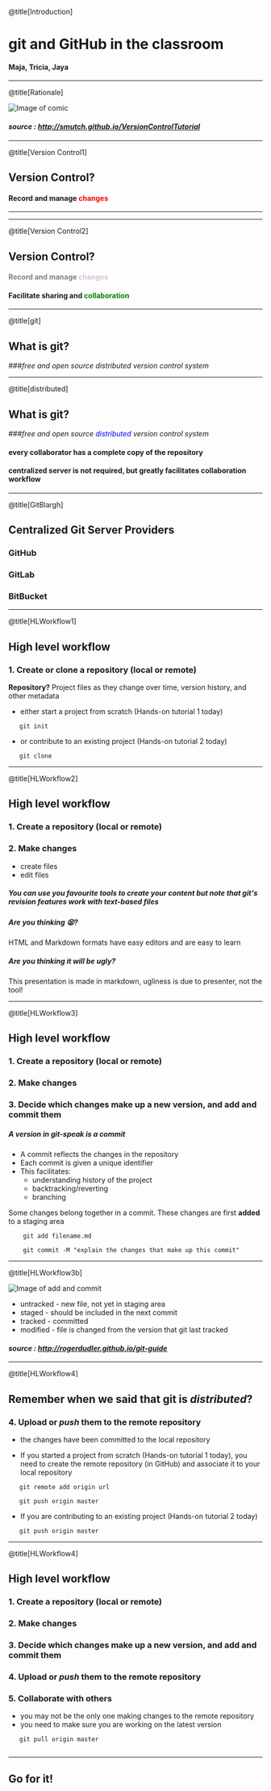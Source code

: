 @title[Introduction]
# git and GitHub in the classroom

#### Maja, Tricia, Jaya

---
@title[Rationale]

![Image of comic](http://smutch.github.io/VersionControlTutorial/_images/vc-xkcd.jpg)

#### *source : http://smutch.github.io/VersionControlTutorial*
---
@title[Version Control1]

## Version Control?

#### Record and manage <span style="color:red">changes</span>


---

---
@title[Version Control2]

## Version Control?

#### <span style="color:grey"> Record and manage </span><span style="color:thistle">changes</span>

#### Facilitate sharing and <span style="color:green">collaboration</span>

---

@title[git]

## What is git?

###*free and open source distributed version control system*

---

@title[distributed]

## What is git?

###*free and open source <span style="color:blue">distributed</span> version control system*

#### every collaborator has a complete copy of the repository

#### centralized server is not required, but greatly facilitates collaboration workflow

---

@title[GitBlargh]

## Centralized Git Server Providers

### GitHub

### GitLab

### BitBucket
---

@title[HLWorkflow1]

## High level workflow

### 1. Create or clone a repository (local or remote)

**Repository?** Project files as they change over time, version history, and other metadata

* either start a project from scratch (Hands-on tutorial 1 today)

```
   git init 
```

* or contribute to an existing project (Hands-on tutorial 2 today)

```
   git clone
```
   
---

@title[HLWorkflow2]

## High level workflow

### 1. Create a repository (local or remote)
   
### 2. Make changes

* create files
* edit files

##### You can use you favourite tools to create your content but note that git's revision features work with *text-based* files


##### Are you thinking :tired_face:?

HTML and Markdown formats have easy editors and are easy to learn


##### Are you thinking it will be ugly?

This presentation is made in markdown, ugliness is due to presenter, not the tool!

---

@title[HLWorkflow3]

## High level workflow

### 1. Create a repository (local or remote)
   
### 2. Make changes

### 3. Decide which changes make up a new version, and add and commit them

##### A **version** in git-speak is a **commit**

* A commit reflects the changes in the repository
* Each commit is given a unique identifier
* This facilitates:
	* understanding history of the project
	* backtracking/reverting
	* branching

Some changes belong together in a commit. These changes are first **added** to a staging area

```
	git add filename.md

	git commit -M "explain the changes that make up this commit"

```
---

@title[HLWorkflow3b]

![Image of add and commit](http://rogerdudler.github.io/git-guide/img/trees.png)

* untracked - new file, not yet in staging area
* staged - should be included in the next commit
* tracked - committed
* modified - file is changed from the version that git last tracked

#### *source : http://rogerdudler.github.io/git-guide*
---
@title[HLWorkflow4]

## Remember when we said that git is *distributed*?

### 4. Upload or *push* them to the remote repository

* the changes have been committed to the local repository

* If you started a project from scratch (Hands-on tutorial 1 today), you need to create the remote repository (in GitHub) and associate it to your local repository

```
   git remote add origin url

   git push origin master

```

* If you are contributing to an existing project (Hands-on tutorial 2 today)

```
   git push origin master
```

---
@title[HLWorkflow4]

## High level workflow

### 1. Create a repository (local or remote)
   
### 2. Make changes

### 3. Decide which changes make up a new version, and add and commit them

### 4. Upload or *push* them to the remote repository

### 5. Collaborate with others

* you may not be the only one making changes to the remote repository
* you need to make sure you are working on the latest version


```
   git pull origin master


```

---

## Go for it!
